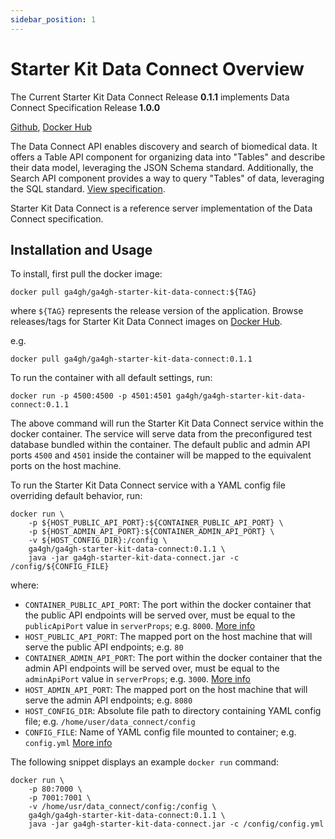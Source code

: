 ```yaml
---
sidebar_position: 1
---
```


# Starter Kit Data Connect Overview

The Current Starter Kit Data Connect Release **0.1.1** implements Data Connect Specification Release **1.0.0**

[Github](https://github.com/ga4gh/ga4gh-starter-kit-data-connect), [Docker Hub](https://hub.docker.com/repository/docker/ga4gh/ga4gh-starter-kit-data-connect)

The Data Connect API enables discovery and search of biomedical data. It offers a Table API component for organizing data into "Tables" and describe their data model, leveraging the JSON Schema standard. Additionally, the Search API component provides a way to query "Tables" of data, leveraging the SQL standard. [View specification](https://github.com/ga4gh-discovery/data-connect).

Starter Kit Data Connect is a reference server implementation of the Data Connect specification.

## Installation and Usage

To install, first pull the docker image:
```
docker pull ga4gh/ga4gh-starter-kit-data-connect:${TAG}
```

where `${TAG}` represents the release version of the application. Browse releases/tags for Starter Kit Data Connect images on [Docker Hub](https://hub.docker.com/repository/docker/ga4gh/ga4gh-starter-kit-data-connect/tags).

e.g.
```
docker pull ga4gh/ga4gh-starter-kit-data-connect:0.1.1
```

To run the container with all default settings, run:
```
docker run -p 4500:4500 -p 4501:4501 ga4gh/ga4gh-starter-kit-data-connect:0.1.1
```

The above command will run the Starter Kit Data Connect service within the docker container. The service will serve data from the preconfigured test database bundled within the container. The default public and admin API ports `4500` and `4501` inside the container will be mapped to the equivalent ports on the host machine.

To run the Starter Kit Data Connect service with a YAML config file overriding default behavior, run:
```
docker run \
    -p ${HOST_PUBLIC_API_PORT}:${CONTAINER_PUBLIC_API_PORT} \
    -p ${HOST_ADMIN_API_PORT}:${CONTAINER_ADMIN_API_PORT} \
    -v ${HOST_CONFIG_DIR}:/config \
    ga4gh/ga4gh-starter-kit-data-connect:0.1.1 \
    java -jar ga4gh-starter-kit-data-connect.jar -c /config/${CONFIG_FILE}
```

where:
* `CONTAINER_PUBLIC_API_PORT`: The port within the docker container that the public API endpoints will be served over, must be equal to the `publicApiPort` value in `serverProps`; e.g. `8000`. [More info](../../concepts-and-guides/configuring-webservice-properties)
* `HOST_PUBLIC_API_PORT`: The mapped port on the host machine that will serve the public API endpoints; e.g. `80`
* `CONTAINER_ADMIN_API_PORT`: The port within the docker container that the admin API endpoints will be served over, must be equal to the `adminApiPort` value in `serverProps`; e.g. `3000`. [More info](../../concepts-and-guides/configuring-webservice-properties)
* `HOST_ADMIN_API_PORT`: The mapped port on the host machine that will serve the admin API endpoints; e.g. `8080`
* `HOST_CONFIG_DIR`: Absolute file path to directory containing YAML config file; e.g. `/home/user/data_connect/config`
* `CONFIG_FILE`: Name of YAML config file mounted to container; e.g. `config.yml` [More info](./data_connect_configuration)

The following snippet displays an example `docker run` command:
```
docker run \
    -p 80:7000 \
    -p 7001:7001 \
    -v /home/usr/data_connect/config:/config \
    ga4gh/ga4gh-starter-kit-data-connect:0.1.1 \
    java -jar ga4gh-starter-kit-data-connect.jar -c /config/config.yml
```